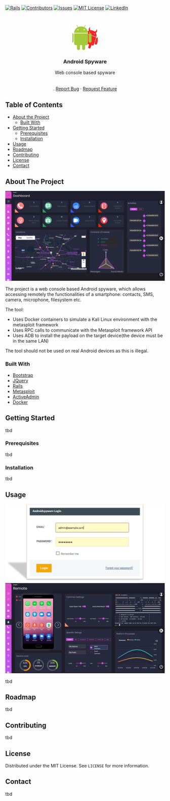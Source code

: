 [![Rails][rails-shield]][rails-url]
[![Contributors][contributors-shield]][contributors-url]
[![Issues][issues-shield]][issues-url]
[![MIT License][license-shield]][license-url]
[![LinkedIn][linkedin-shield]][linkedin-url]



<!-- PROJECT LOGO -->
<br />
<p align="center">
  <a href="https://github.com/CanciuCostin/android-spyware">
    <img src="images/logo.png" alt="Logo" width="80" height="80">
  </a>

  <h3 align="center">Android Spyware</h3>

  <p align="center">
    Web console based spyware
    <br />
    <!-- <a href="https://github.com/othneildrew/Best-README-Template"><strong>Explore the docs »</strong></a> -->
    <br />
    <br />
    <!-- <a href="https://github.com/othneildrew/Best-README-Template">View Demo</a> -->
    .
    <a href="https://github.com/CanciuCostin/android-spyware/issues">Report Bug</a>
    ·
    <a href="https://github.com/CanciuCostin/android-spyware/issues">Request Feature</a>
  </p>
</p>



<!-- TABLE OF CONTENTS -->
## Table of Contents

* [About the Project](#about-the-project)
  * [Built With](#built-with)
* [Getting Started](#getting-started)
  * [Prerequisites](#prerequisites)
  * [Installation](#installation)
* [Usage](#usage)
* [Roadmap](#roadmap)
* [Contributing](#contributing)
* [License](#license)
* [Contact](#contact)






<!-- ABOUT THE PROJECT -->
## About The Project

[![Dashboard Screen Shot][product-screenshot]](https://github.com/CanciuCostin/android-spyware)

The project is a web console based Android spyware, which allows accessing remotely the functionalities of a smartphone: contacts, SMS, camera, microphone, filesystem etc.

The tool:
* Uses Docker containers to simulate a Kali Linux environment with the metasploit framework
* Uses RPC calls to communicate with the Metasploit framework API
* Uses ADB to install the payload on the target device(the device must be in the same LAN)

The tool should not be used on real Android devices as this is illegal.

### Built With
* [Bootstrap](https://getbootstrap.com)
* [JQuery](https://jquery.com)
* [Rails](https://rubyonrails.org/)
* [Metasploit](https://www.metasploit.com/)
* [ActiveAdmin](https://activeadmin.info/)
* [Docker](https://www.docker.com/)


<!-- GETTING STARTED -->
## Getting Started

tbd

### Prerequisites

tbd

### Installation

tbd

## Usage

[![Login Screen Shot][login-screenshot]](https://github.com/CanciuCostin/android-spyware)
[![Remote Screen Shot][remote-screenshot]](https://github.com/CanciuCostin/android-spyware)

tbd

## Roadmap

tbd

## Contributing

tbd

## License

Distributed under the MIT License. See `LICENSE` for more information.



<!-- CONTACT -->
## Contact

tbd



<!-- MARKDOWN LINKS & IMAGES -->
<!-- https://www.markdownguide.org/basic-syntax/#reference-style-links -->
[rails-shield]: https://img.shields.io/badge/rails-v6.0.2.2-green
[rails-url]: https://github.com/CanciuCostin/android-spyware/graphs/contributors
[contributors-shield]: https://img.shields.io/github/contributors/CanciuCostin/android-spyware.svg?style=flat-square
[contributors-url]: https://github.com/CanciuCostin/android-spyware/graphs/contributors
[issues-shield]: https://img.shields.io/github/issues/CanciuCostin/android-spyware.svg?style=flat-square
[issues-url]: https://github.com/CanciuCostin/android-spyware/issues
[license-shield]: https://img.shields.io/github/license/othneildrew/Best-README-Template.svg?style=flat-square
[license-url]: https://github.com/CanciuCostin/android-spyware/blob/master/LICENSE.md
[linkedin-shield]: https://img.shields.io/badge/-LinkedIn-black.svg?style=flat-square&logo=linkedin&colorB=555
[linkedin-url]: https://ro.linkedin.com/in/costin-canciu-b3572a105
[product-screenshot]: images/dashboard.png
[remote-screenshot]: images/remote.png
[login-screenshot]: images/login.png
